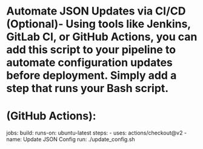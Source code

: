# Automate JSON Updates via CI/CD (Optional)- Using tools like Jenkins, GitLab CI, or GitHub Actions, you can add this script to your pipeline to automate configuration updates before deployment. Simply add a step that runs your Bash script.
# (GitHub Actions):
jobs:
  build:
    runs-on: ubuntu-latest
    steps:
    - uses: actions/checkout@v2
    - name: Update JSON Config
      run: ./update_config.sh
